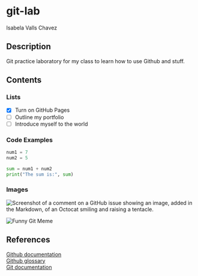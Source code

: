 # git-lab
Isabela Valls Chavez

## Description

Git practice laboratory for my class to learn how to use Github and stuff.

## Contents

### Lists

- [x] Turn on GitHub Pages
- [ ] Outline my portfolio
- [ ] Introduce myself to the world

### Code Examples

```python
num1 = 7
num2 = 5

sum = num1 + num2
print("The sum is:", sum)
```


### Images

![Screenshot of a comment on a GitHub issue showing an image, added in the Markdown, 
of an Octocat smiling and raising a tentacle.](https://myoctocat.com/assets/images/base-octocat.svg)

![Funny Git Meme](https://imgs.xkcd.com/comics/git.png)



## References

[Github documentation](https://docs.github.com/en)  
[Github glossary](https://docs.github.com/en/get-started/learning-about-github/github-glossary)  
[Git documentation](https://git-scm.com/doc)


